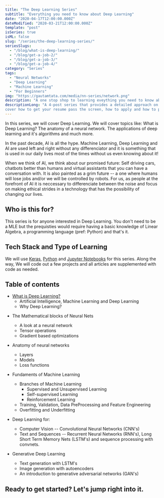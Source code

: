 ```yaml
---
title: "The Deep Learning Series"
subtitle: "Everything you need to know about Deep Learning"
date: "2020-04-17T12:00:00.000Z"
dateModified: "2020-03-21T12:00:00.000Z"
template: "post"
isSeries: true
isML: false
slug: "/series/the-deep-learning-series/"
seriesSlugs:
  - "/blog/what-is-deep-learning/"
  - "/blog/get-a-job-2/"
  - "/blog/get-a-job-3/"
  - "/blog/get-a-job-4/"
category: "Series"
tags:
  - "Neural Networks"
  - "Deep Learning"
  - "Machine Learning"
  - "For Beginners"
img: "https://gautamtata.com/media/nn-series/network.png"
description: "A one stop shop to learning eveything you need to know about Deep Learning."
descriptionLong: "A 4-post series that provides a detailed approach on how to get a tech-job in the valley. We will
cover how to get your resume pass the screen, how to apply and how to prepare and how to negotiate your offers."
---
```


In this series, we will cover Deep Learning. We will cover topics like: What is Deep Learning? The anatomy of a neural network. The applications of deep learning and it's algorithms and much more.

In the past decade, AI is all the hype. Machine Learning, Deep Learning and AI are used left and right without any differenciator and it is something that is used in our daily lives most of the times without us even knowing about it!

When we think of AI, we think about our promised future: Self driving cars, chatbots better than humans and virtual assistants that you can have a conversation with. It is also painted as a grim future -- a one where humans will lose jobs and/or we will be controlled by robots. For us, as people at the forefront of AI it is neccessary to differenciate between the noise and focus on making ethical strides in a technology that has the possibility of changing our lives.

## Who is this for?

This series is for anyone interested in Deep Learning. You don't need to be a MLE but the prequisties would require having a basic knowledge of Linear Algebra, a programming language (pref: Python) and that's it.

## Tech Stack and Type of Learning

We will use [Keras](https://keras.io/), [Python](https://python.org) and [Jupyter Notebooks](https://jupyter.org/) for this series. Along the way, We will code out a few projects and all articles are supplemented with code as needed.

## Table of contents

* [What is Deep Learning?](/blog/what-is-deep-learning/)
  * Artificial Intelligence, Machine Learning and Deep Learning
  * Why Deep Learning? 

- The Mathematical blocks of Neural Nets
  - A look at a neural network
  - Tensor operations
  - Gradient based optimizations

- Anatomy of neural networks
  - Layers
  - Models
  - Loss functions
- Fundaments of Machine Learning
  - Branches of Machine Learning
    - Supervised and Unsupervised Learning
    - Self-supervised Learning
    - Reinforcement Learning
  - Training, Validation, Data PreProcessing and Feature Engineering
  - Overfitting and Underfitting
- Deep Learning for:
  - Computer Vision -- Convolutional Neural Networks (CNN's)
  - Text and Sequences -- Recurrent Neural Networks (RNN's),  Long Short Term Memory Nets (LSTM's) and sequence processing with convnets.
- Generative Deep Learning
  - Text generation with LSTM's
  - Image generation with autoencoders
  - An introduction to generative adversarial networks (GAN's)

## Ready to get started? Let's jump right into it.



